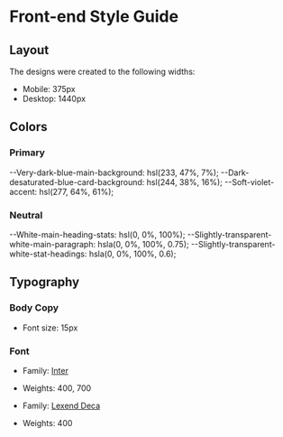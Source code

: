 # Front-end Style Guide

## Layout

The designs were created to the following widths:

- Mobile: 375px
- Desktop: 1440px

## Colors

### Primary

--Very-dark-blue-main-background: hsl(233, 47%, 7%);
--Dark-desaturated-blue-card-background: hsl(244, 38%, 16%);
--Soft-violet-accent: hsl(277, 64%, 61%);

### Neutral

--White-main-heading-stats: hsl(0, 0%, 100%);
--Slightly-transparent-white-main-paragraph: hsla(0, 0%, 100%, 0.75);
--Slightly-transparent-white-stat-headings: hsla(0, 0%, 100%, 0.6);

## Typography

### Body Copy

- Font size: 15px

### Font

- Family: [Inter](https://fonts.google.com/specimen/Inter)
- Weights: 400, 700

- Family: [Lexend Deca](https://fonts.google.com/specimen/Lexend+Deca)
- Weights: 400
